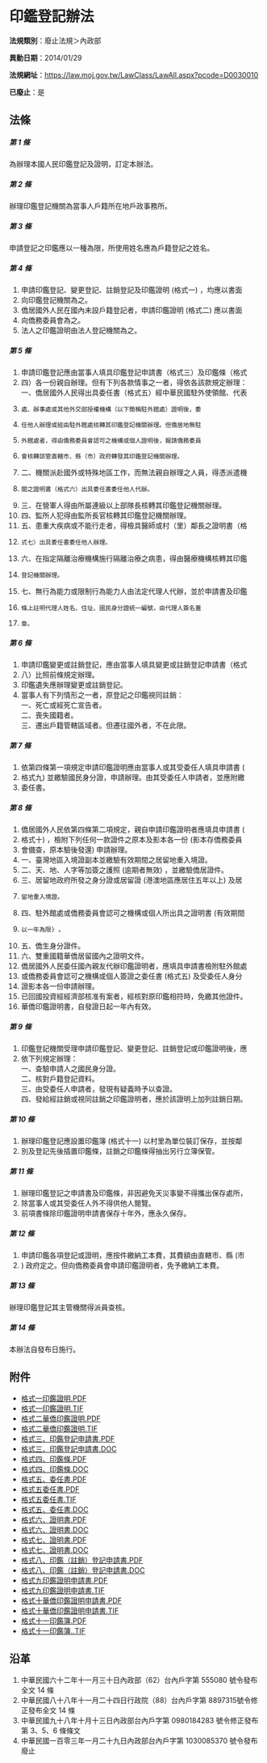 # 印鑑登記辦法

**法規類別**：廢止法規＞內政部

**異動日期**：2014/01/29  

**法規網址**：https://law.moj.gov.tw/LawClass/LawAll.aspx?pcode=D0030010

**已廢止**：是



## 法條
##### 第 1 條
為辦理本國人民印鑑登記及證明，訂定本辦法。

##### 第 2 條
辦理印鑑登記機關為當事人戶籍所在地戶政事務所。

##### 第 3 條
申請登記之印鑑應以一種為限，所使用姓名應為戶籍登記之姓名。

##### 第 4 條
1. 申請印鑑登記、變更登記、註銷登記及印鑑證明 (格式一) ，均應以書面
1. 向印鑑登記機關為之。
1. 僑居國外人民在國內未設戶籍登記者，申請印鑑證明 (格式二) 應以書面
1. 向僑務委員會為之。
1. 法人之印鑑證明由法人登記機關為之。

##### 第 5 條
1. 申請印鑑登記應由當事人填具印鑑登記申請書（格式三）及印鑑條（格式
1. 四）各一份親自辦理。但有下列各款情事之一者，得依各該款規定辦理：  
一、僑居國外人民得出具委任書（格式五）經中華民國駐外使領館、代表
1.     處、辦事處或其他外交部授權機構（以下簡稱駐外館處）證明後，委
1.     任他人辦理或經由駐外館處核轉其印鑑登記機關辦理。但僑居地無駐
1.     外館處者，得由僑務委員會認可之機構或個人證明後，報請僑務委員
1.     會核轉該管直轄市、縣（市）政府轉發其印鑑登記機關辦理。
1. 二、機關派赴國外或特殊地區工作，而無法親自辦理之人員，得憑派遣機
1.     關之證明書（格式六）出具委任書委任他人代辦。
1. 三、在營軍人得由所屬連級以上部隊長核轉其印鑑登記機關辦理。
1. 四、監所人犯得由監所長官核轉其印鑑登記機關辦理。
1. 五、患重大疾病或不能行走者，得檢具醫師或村（里）鄰長之證明書（格
1.     式七）出具委任書委任他人辦理。
1. 六、在指定隔離治療機構施行隔離治療之病患，得由醫療機構核轉其印鑑
1.     登記機關辦理。
1. 七、無行為能力或限制行為能力人由法定代理人代辦，並於申請書及印鑑
1.     條上註明代理人姓名、住址、國民身分證統一編號，由代理人簽名蓋
1.     章。

##### 第 6 條
1. 申請印鑑變更或註銷登記，應由當事人填具變更或註銷登記申請書（格式
1. 八）比照前條規定辦理。
1. 印鑑遺失應辦理變更或註銷登記。
1. 當事人有下列情形之一者，原登記之印鑑視同註銷：  
一、死亡或經死亡宣告者。  
二、喪失國籍者。  
三、遷出戶籍管轄區域者。但遷往國外者，不在此限。

##### 第 7 條
1. 依第四條第一項規定申請印鑑證明應由當事人或其受委任人填具申請書 (
1. 格式九) 並繳驗國民身分證，申請辦理。由其受委任人申請者，並應附繳
1. 委任書。

##### 第 8 條
1. 僑居國外人民依第四條第二項規定，親自申請印鑑證明者應填具申請書 (
1. 格式十) ，檢附下列任何一款證件之原本及影本各一份 (影本存僑務委員
1. 會備查，原本驗後發還) 申請辦理。
1. 一、臺灣地區入境證副本並繳驗有效期間之居留地重入境證。
1. 二、天、地、人字等加簽之護照 (逾期者無效) ，並繳驗僑居證件。
1. 三、居留地政府所發之身分證或居留證 (港澳地區應居住五年以上) 及居
1.     留地重入境證。
1. 四、駐外館處或僑務委員會認可之機構或個人所出具之證明書 (有效期間
1.     以一年為限) 。
1. 五、僑生身分證件。
1. 六、雙重國籍華僑居留國內之證明文件。
1. 僑居國外人民委任國內親友代辦印鑑證明者，應填具申請書檢附駐外館處
1. 或僑務委員會認可之機構或個人簽證之委任書 (格式五) 及受委任人身分
1. 證影本各一份申請辦理。
1. 已回國投資經經濟部核准有案者，經核對原印鑑相符時，免繳其他證件。
1. 華僑印鑑證明書，自發證日起一年內有效。

##### 第 9 條
1. 印鑑登記機關受理申請印鑑登記、變更登記、註銷登記或印鑑證明後，應
1. 依下列規定辦理：  
一、查驗申請人之國民身分證。  
二、核對戶籍登記資料。  
三、由受委任人申請者，發現有疑義時予以查證。  
四、發給經註銷或視同註銷之印鑑證明者，應於該證明上加列註銷日期。

##### 第 10 條
1. 辦理印鑑登記應設置印鑑簿 (格式十一) 以村里為單位裝訂保存，並按鄰
1. 別及登記先後插置印鑑條，註銷之印鑑條得抽出另行立簿保管。

##### 第 11 條
1. 辦理印鑑登記之申請書及印鑑條，非因避免天災事變不得攜出保存處所，
1. 除當事人或其受委任人外不得供他人閱覽。
1. 前項書條除印鑑證明申請書保存十年外，應永久保存。

##### 第 12 條
1. 申請印鑑各項登記或證明，應按件繳納工本費，其費額由直轄市、縣 (市
1. ) 政府定之。但向僑務委員會申請印鑑證明者，免予繳納工本費。

##### 第 13 條
辦理印鑑登記其主管機關得派員查核。

##### 第 14 條
本辦法自發布日施行。
## 附件
* [格式一印鑑證明.PDF](https://law.moj.gov.tw/LawClass/LawGetFile.ashx?FileId=0000338907)
* [格式一印鑑證明.TIF](https://law.moj.gov.tw/LawClass/LawGetFile.ashx?FileId=0000021657)
* [格式二華僑印鑑證明.PDF](https://law.moj.gov.tw/LawClass/LawGetFile.ashx?FileId=0000338908)
* [格式二華僑印鑑證明.TIF](https://law.moj.gov.tw/LawClass/LawGetFile.ashx?FileId=0000021658)
* [格式三、印鑑登記申請書.PDF](https://law.moj.gov.tw/LawClass/LawGetFile.ashx?FileId=0000234683)
* [格式三、印鑑登記申請書.DOC](https://law.moj.gov.tw/LawClass/LawGetFile.ashx?FileId=0000070221)
* [格式四、印鑑條.PDF](https://law.moj.gov.tw/LawClass/LawGetFile.ashx?FileId=0000234684)
* [格式四、印鑑條.DOC](https://law.moj.gov.tw/LawClass/LawGetFile.ashx?FileId=0000070222)
* [格式五、委任書.PDF](https://law.moj.gov.tw/LawClass/LawGetFile.ashx?FileId=0000234685)
* [格式五委任書.PDF](https://law.moj.gov.tw/LawClass/LawGetFile.ashx?FileId=0000338909)
* [格式五委任書.TIF](https://law.moj.gov.tw/LawClass/LawGetFile.ashx?FileId=0000021661)
* [格式五、委任書.DOC](https://law.moj.gov.tw/LawClass/LawGetFile.ashx?FileId=0000070223)
* [格式六、證明書.PDF](https://law.moj.gov.tw/LawClass/LawGetFile.ashx?FileId=0000234686)
* [格式六、證明書.DOC](https://law.moj.gov.tw/LawClass/LawGetFile.ashx?FileId=0000070224)
* [格式七、證明書.PDF](https://law.moj.gov.tw/LawClass/LawGetFile.ashx?FileId=0000234687)
* [格式七、證明書.DOC](https://law.moj.gov.tw/LawClass/LawGetFile.ashx?FileId=0000070225)
* [格式八、印鑑（註銷）登記申請書.PDF](https://law.moj.gov.tw/LawClass/LawGetFile.ashx?FileId=0000234688)
* [格式八、印鑑（註銷）登記申請書.DOC](https://law.moj.gov.tw/LawClass/LawGetFile.ashx?FileId=0000070226)
* [格式九印鑑證明申請書.PDF](https://law.moj.gov.tw/LawClass/LawGetFile.ashx?FileId=0000338910)
* [格式九印鑑證明申請書.TIF](https://law.moj.gov.tw/LawClass/LawGetFile.ashx?FileId=0000021665)
* [格式十華僑印鑑證明申請書.PDF](https://law.moj.gov.tw/LawClass/LawGetFile.ashx?FileId=0000338911)
* [格式十華僑印鑑證明申請書.TIF](https://law.moj.gov.tw/LawClass/LawGetFile.ashx?FileId=0000021666)
* [格式十一印鑑簿.PDF](https://law.moj.gov.tw/LawClass/LawGetFile.ashx?FileId=0000338912)
* [格式十一印鑑簿..TIF](https://law.moj.gov.tw/LawClass/LawGetFile.ashx?FileId=0000021667)
## 沿革
1. 中華民國六十二年十一月三十日內政部（62）台內戶字第 555080 號令發布全文 14 條
1. 中華民國八十八年十一月二十四日行政院（88）台內戶字第 8897315號令修正發布全文 14 條
1. 中華民國九十八年十月十三日內政部台內戶字第 0980184283 號令修正發布第 3、5、6  條條文
1. 中華民國一百零三年一月二十九日內政部台內戶字第 1030085370 號令發布廢止
